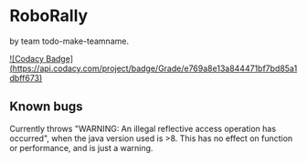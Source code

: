 # RoboRally

by team todo-make-teamname.

[![Codacy Badge]
(https://api.codacy.com/project/badge/Grade/e769a8e13a844471bf7bd85a1dbff673)](https://www.codacy.com/gh/inf112-v20/todo-make-teamname?utm_source=github.com&amp;utm_medium=referral&amp;utm_content=inf112-v20/todo-make-teamname&amp;utm_campaign=Badge_Grade)

## Known bugs
Currently throws "WARNING: An illegal reflective access operation has occurred", 
when the java version used is >8. This has no effect on function or performance, and is just a warning.
